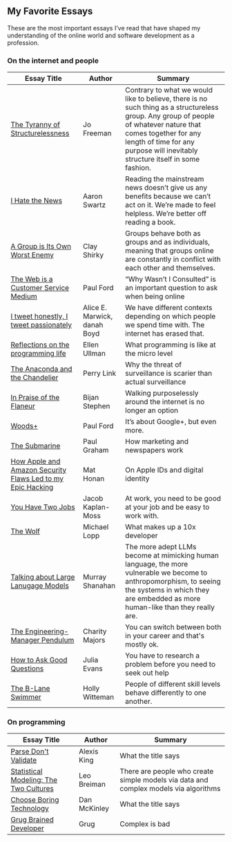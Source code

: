 ## My Favorite Essays

These are the most important essays I’ve read that have shaped my understanding of the online world and software development as a profession.  

### On the internet and people

| Essay Title                                                                                                                 | Author                        | Summary                                                                                                                                                                                                                                         |
|-----------------------------------------------------------------------------------------------------------------------------|------------------------------|-------------------------------------------------------------------------------------------------------------------------------------------------------------------------------------------------------------------------------------------------|
| [The Tyranny of Structurelessness](https://www.jofreeman.com/joreen/tyranny.htm)                                            | Jo Freeman                   | Contrary to what we would like to believe, there is no such thing as a structureless group. Any group of people of whatever nature that comes together for any length of time for any purpose will inevitably structure itself in some fashion. |
| [I Hate the News](http://www.aaronsw.com/weblog/hatethenews)                                                                | Aaron Swartz                 | Reading the mainstream news doesn’t give us any benefits because we can’t act on it. We’re made to feel helpless. We’re better off reading a book.                                                                                              |
| [A Group is Its Own Worst Enemy](https://www.gwern.net/docs/technology/2005-shirky-agroupisitsownworstenemy.pdf)            | Clay Shirky                  | Groups behave both as groups and as individuals, meaning that groups online are constantly in conflict with each other and themselves.                                                                                                          |
| [The Web is a Customer Service Medium](https://www.ftrain.com/wwic)                                                  | Paul Ford                    | “Why Wasn’t I Consulted” is an important question to ask when being online                                                                                                                                                                      |
| [I tweet honestly, I tweet passionately](http://educ333b.pbworks.com/w/file/fetch/53249911/marwick_boyd_twitter_nms.pdf)    | Alice E. Marwick, danah Boyd | We have different contexts depending on which people we spend time with.  The internet has erased that.                                                                                                                                         |
| [Reflections on the programming life](http://gandt.blogs.brynmawr.edu/files/2009/03/ullman.pdf)                             | Ellen Ullman                 | What programming is like at the micro level                                                                                                                                                                                                     |
| [The Anaconda and the Chandelier](https://www.chinafile.com/library/nyrb-china-archive/china-anaconda-chandelier)           | Perry Link                   | Why the threat of surveillance is scarier than actual surveillance                                                                                                                                                                              |
| [In Praise of the Flaneur](https://www.theparisreview.org/blog/2013/10/17/in-praise-of-the-flaneur/)                        | Bijan Stephen                | Walking purposelessly around the internet is no longer an option                                                                                                                                                                                |
| [Woods+](https://www.ftrain.com/woods-plus)                                                                                 | Paul Ford                    | It’s about Google+, but even more.                                                                                                                                                                                                              |
| [The Submarine](http://www.paulgraham.com/submarine.html)                                                                   | Paul Graham                  | How marketing and newspapers work                                                                                                                                                                                                               |
| [How Apple and Amazon Security Flaws Led to my Epic Hacking](https://www.wired.com/2012/08/apple-amazon-mat-honan-hacking/) | Mat Honan                    | On Apple IDs and digital identity                                                                                                                                                                                                               |
| [You Have Two Jobs](https://jacobian.org/2017/nov/1/you-have-two-jobs/) | Jacob Kaplan-Moss                   | At work, you need to be good at your job and be easy to work with.                                                                                                                                                                                                              |
| [The Wolf](https://randsinrepose.com/archives/the-wolf/) | Michael Lopp                   | What makes up a 10x developer     |
| [Talking about Large Lanugage Models](https://arxiv.org/abs/2212.03551) | Murray Shanahan                  | The more adept LLMs become at mimicking human language, the more vulnerable we become to anthropomorphism, to seeing the systems in which they are embedded as more human-like than they really are. |
| [The Engineering-Manager Pendulum](https://charity.wtf/2017/05/11/the-engineer-manager-pendulum/)| Charity Majors                  | You can switch between both in your career and that's mostly ok.  |
| [How to Ask Good Questions](https://jvns.ca/blog/good-questions/)| Julia Evans                 | You have to research a problem before you need to seek out help |
| [The B-Lane Swimmer](https://holly.witteman.ca/the-b-lane-swimmer/)| Holly Witteman                 | People of different skill levels behave differently to one another. |

### On programming

| Essay Title                                                                                                                 | Author                        | Summary                                                                                                                                                                                                                                         |
|-----------------------------------------------------------------------------------------------------------------------------|------------------------------|-------------------------------------------------------------------------------------------------------------------------------------------------------------------------------------------------------------------------------------------------|
| [Parse Don't Validate](https://lexi-lambda.github.io/blog/2019/11/05/parse-don-t-validate/)                                            | Alexis King                  | What the title says |
| [Statistical Modeling: The Two Cultures](https://www.jstor.org/stable/2676681)                                            | Leo Breiman                  | There are people who create simple models via data and complex models via algorithms |
| [Choose Boring Technology](https://mcfunley.com/choose-boring-technology)                                            | Dan McKinley                  | What the title says |
| [Grug Brained Developer](https://grugbrain.dev/)                                            | Grug                | Complex is bad |

